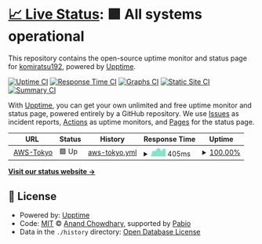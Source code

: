 # [📈 Live Status](https://komiratsu192.github.io/upptimev2/): <!--live status--> **🟩 All systems operational**

This repository contains the open-source uptime monitor and status page for [komiratsu192](https://komiratsu192.github.io/upptimev2/), powered by [Upptime](https://github.com/upptime/upptime).

[![Uptime CI](https://github.com/komiratsu192/upptimev2/workflows/Uptime%20CI/badge.svg)](https://github.com/komiratsu192/upptimev2/actions?query=workflow%3A%22Uptime+CI%22)
[![Response Time CI](https://github.com/komiratsu192/upptimev2/workflows/Response%20Time%20CI/badge.svg)](https://github.com/komiratsu192/upptimev2/actions?query=workflow%3A%22Response+Time+CI%22)
[![Graphs CI](https://github.com/komiratsu192/upptimev2/workflows/Graphs%20CI/badge.svg)](https://github.com/komiratsu192/upptimev2/actions?query=workflow%3A%22Graphs+CI%22)
[![Static Site CI](https://github.com/komiratsu192/upptimev2/workflows/Static%20Site%20CI/badge.svg)](https://github.com/komiratsu192/upptimev2/actions?query=workflow%3A%22Static+Site+CI%22)
[![Summary CI](https://github.com/komiratsu192/upptimev2/workflows/Summary%20CI/badge.svg)](https://github.com/komiratsu192/upptimev2/actions?query=workflow%3A%22Summary+CI%22)

With [Upptime](https://upptime.js.org), you can get your own unlimited and free uptime monitor and status page, powered entirely by a GitHub repository. We use [Issues](https://github.com/komiratsu192/upptimev2/issues) as incident reports, [Actions](https://github.com/komiratsu192/upptimev2/actions) as uptime monitors, and [Pages](https://upptimev2) for the status page.

<!--start: status pages-->
<!-- This summary is generated by Upptime (https://github.com/upptime/upptime) -->
<!-- Do not edit this manually, your changes will be overwritten -->
<!-- prettier-ignore -->
| URL | Status | History | Response Time | Uptime |
| --- | ------ | ------- | ------------- | ------ |
| <img alt="" src="https://icons.duckduckgo.com/ip3/35.78.235.86.ico" height="13"> [AWS-Tokyo](http://35.78.235.86:51821) | 🟩 Up | [aws-tokyo.yml](https://github.com/komiratsu192/upptimev2/commits/HEAD/history/aws-tokyo.yml) | <details><summary><img alt="Response time graph" src="./graphs/aws-tokyo/response-time-week.png" height="20"> 405ms</summary><br><a href="https://komiratsu192.github.io/upptimev2/history/aws-tokyo"><img alt="Response time 438" src="https://img.shields.io/endpoint?url=https%3A%2F%2Fraw.githubusercontent.com%2Fkomiratsu192%2Fupptimev2%2FHEAD%2Fapi%2Faws-tokyo%2Fresponse-time.json"></a><br><a href="https://komiratsu192.github.io/upptimev2/history/aws-tokyo"><img alt="24-hour response time 436" src="https://img.shields.io/endpoint?url=https%3A%2F%2Fraw.githubusercontent.com%2Fkomiratsu192%2Fupptimev2%2FHEAD%2Fapi%2Faws-tokyo%2Fresponse-time-day.json"></a><br><a href="https://komiratsu192.github.io/upptimev2/history/aws-tokyo"><img alt="7-day response time 405" src="https://img.shields.io/endpoint?url=https%3A%2F%2Fraw.githubusercontent.com%2Fkomiratsu192%2Fupptimev2%2FHEAD%2Fapi%2Faws-tokyo%2Fresponse-time-week.json"></a><br><a href="https://komiratsu192.github.io/upptimev2/history/aws-tokyo"><img alt="30-day response time 435" src="https://img.shields.io/endpoint?url=https%3A%2F%2Fraw.githubusercontent.com%2Fkomiratsu192%2Fupptimev2%2FHEAD%2Fapi%2Faws-tokyo%2Fresponse-time-month.json"></a><br><a href="https://komiratsu192.github.io/upptimev2/history/aws-tokyo"><img alt="1-year response time 438" src="https://img.shields.io/endpoint?url=https%3A%2F%2Fraw.githubusercontent.com%2Fkomiratsu192%2Fupptimev2%2FHEAD%2Fapi%2Faws-tokyo%2Fresponse-time-year.json"></a></details> | <details><summary><a href="https://komiratsu192.github.io/upptimev2/history/aws-tokyo">100.00%</a></summary><a href="https://komiratsu192.github.io/upptimev2/history/aws-tokyo"><img alt="All-time uptime 99.98%" src="https://img.shields.io/endpoint?url=https%3A%2F%2Fraw.githubusercontent.com%2Fkomiratsu192%2Fupptimev2%2FHEAD%2Fapi%2Faws-tokyo%2Fuptime.json"></a><br><a href="https://komiratsu192.github.io/upptimev2/history/aws-tokyo"><img alt="24-hour uptime 100.00%" src="https://img.shields.io/endpoint?url=https%3A%2F%2Fraw.githubusercontent.com%2Fkomiratsu192%2Fupptimev2%2FHEAD%2Fapi%2Faws-tokyo%2Fuptime-day.json"></a><br><a href="https://komiratsu192.github.io/upptimev2/history/aws-tokyo"><img alt="7-day uptime 100.00%" src="https://img.shields.io/endpoint?url=https%3A%2F%2Fraw.githubusercontent.com%2Fkomiratsu192%2Fupptimev2%2FHEAD%2Fapi%2Faws-tokyo%2Fuptime-week.json"></a><br><a href="https://komiratsu192.github.io/upptimev2/history/aws-tokyo"><img alt="30-day uptime 99.96%" src="https://img.shields.io/endpoint?url=https%3A%2F%2Fraw.githubusercontent.com%2Fkomiratsu192%2Fupptimev2%2FHEAD%2Fapi%2Faws-tokyo%2Fuptime-month.json"></a><br><a href="https://komiratsu192.github.io/upptimev2/history/aws-tokyo"><img alt="1-year uptime 99.98%" src="https://img.shields.io/endpoint?url=https%3A%2F%2Fraw.githubusercontent.com%2Fkomiratsu192%2Fupptimev2%2FHEAD%2Fapi%2Faws-tokyo%2Fuptime-year.json"></a></details>

<!--end: status pages-->

[**Visit our status website →**](https://komiratsu192.github.io/upptimev2/)

## 📄 License

- Powered by: [Upptime](https://github.com/upptime/upptime)
- Code: [MIT](./LICENSE) © [Anand Chowdhary](https://anandchowdhary.com), supported by [Pabio](https://pabio.com)
- Data in the `./history` directory: [Open Database License](https://opendatacommons.org/licenses/odbl/1-0/)
